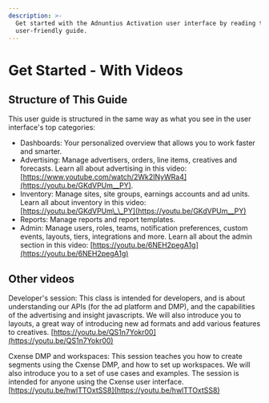 ```yaml
---
description: >-
  Get started with the Adnuntius Activation user interface by reading this
  user-friendly guide.
---
```


# Get Started - With Videos

## Structure of This Guide

This user guide is structured in the same way as what you see in the user interface's top categories: 

* Dashboards: Your personalized overview that allows you to work faster and smarter. 
* Advertising: Manage advertisers, orders, line items, creatives and forecasts. Learn all about advertising in this video: [https://www.youtube.com/watch/2Wk2INyWRa4](https://youtu.be/GKdVPUm__PY).
* Inventory: Manage sites, site groups, earnings accounts and ad units. Learn all about inventory in this video: [https://youtu.be/GKdVPUm\_\_PY](https://youtu.be/GKdVPUm__PY)
* Reports: Manage reports and report templates.
* Admin: Manage users, roles, teams, notification preferences, custom events, layouts, tiers, integrations and more. Learn all about the admin section in this video: [https://youtu.be/6NEH2pegA1g](https://youtu.be/6NEH2pegA1g)

## Other videos

Developer's session: This class is intended for developers, and is about understanding our APIs \(for the ad platform and DMP\), and the capabilities of the advertising and insight javascripts. We will also introduce you to layouts, a great way of introducing new ad formats and add various features to creatives. [https://youtu.be/QS1n7Yokr00](https://youtu.be/QS1n7Yokr00)

Cxense DMP and workspaces: This session teaches you how to create segments using the Cxense DMP, and how to set up workspaces. We will also introduce you to a set of use cases and examples. The session is intended for anyone using the Cxense user interface. [https://youtu.be/hwlTTOxtSS8](https://youtu.be/hwlTTOxtSS8)

